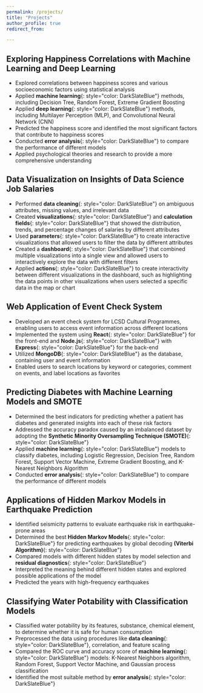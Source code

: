```yaml
---
permalink: /projects/
title: "Projects"
author_profile: true
redirect_from: 

---
```


## Exploring Happiness Correlations with Machine Learning and Deep Learning

* Explored correlations between happiness scores and various socioeconomic factors using statistical analysis
* Applied **machine learning**{: style="color: DarkSlateBlue"} methods, including Decision Tree, Random Forest, Extreme Gradient Boosting
* Applied **deep learning**{: style="color: DarkSlateBlue"} methods, including Multilayer Perception (MLP), and Convolutional Neural Network (CNN)
* Predicted the happiness score and identified the most significant factors that contribute to happiness scores
* Conducted **error analysis**{: style="color: DarkSlateBlue"} to compare the performance of different models
* Applied psychological theories and research to provide a more comprehensive understanding

## Data Visualization on Insights of Data Science Job Salaries

* Performed **data cleaning**{: style="color: DarkSlateBlue"} on ambiguous attributes, missing values, and irrelevant data
* Created **visualizations**{: style="color: DarkSlateBlue"} and **calculation fields**{: style="color: DarkSlateBlue"} that showed the distribution, trends, and percentage changes of salaries by different attributes
* Used **parameters**{: style="color: DarkSlateBlue"} to create interactive visualizations that allowed users to filter the data by different attributes
* Created a **dashboard**{: style="color: DarkSlateBlue"} that combined multiple visualizations into a single view and allowed users to interactively explore the data with different filters
* Applied **actions**{: style="color: DarkSlateBlue"} to create interactivity between different visualizations in the dashboard, such as highlighting the data points in other visualizations when users selected a specific data in the map or chart


## Web Application of Event Check System

* Developed an event check system for LCSD Cultural Programmes, enabling users to access event information across different locations
* Implemented the system using **React**{: style="color: DarkSlateBlue"} for the front-end and **Node.js**{: style="color: DarkSlateBlue"} with **Express**{: style="color: DarkSlateBlue"} for the back-end
* Utilized **MongoDB**{: style="color: DarkSlateBlue"} as the database, containing user and event information
* Enabled users to search locations by keyword or categories, comment on events, and label locations as favorites


## Predicting Diabetes with Machine Learning Models and SMOTE

* Determined the best indicators for predicting whether a patient has diabetes and generated insights into each of these risk factors
* Addressed the accuracy paradox caused by an imbalanced dataset by adopting the **Synthetic Minority Oversampling Technique (SMOTE)**{: style="color: DarkSlateBlue"}
* Applied **machine learning**{: style="color: DarkSlateBlue"} models to classify diabetes, including Logistic Regression, Decision Tree, Random Forest, Support Vector Machine, Extreme Gradient Boosting, and K-Nearest Neighbors Algorithm
* Conducted **error analysis**{: style="color: DarkSlateBlue"} to compare the performance of different models


## Applications of Hidden Markov Models in Earthquake Prediction

* Identified seismicity patterns to evaluate earthquake risk in earthquake-prone areas
* Determined the best **Hidden Markov Models**{: style="color: DarkSlateBlue"} for predicting earthquakes by global decoding **(Viterbi Algorithm)**{: style="color: DarkSlateBlue"}
* Compared models with different hidden states by model selection and **residual diagnostics**{: style="color: DarkSlateBlue"}
* Interpreted the meaning behind different hidden states and explored possible applications of the model
* Predicted the years with high-frequency earthquakes


## Classifying Water Potability with Classification Models

* Classified water potability by its features, substance, chemical element, to determine whether it is safe for human consumption
* Preprocessed the data using procedures like **data cleaning**{: style="color: DarkSlateBlue"}, correlation, and feature scaling
* Compared the ROC curve and accuracy score of **machine learning**{: style="color: DarkSlateBlue"} models: K-Nearest Neighbors algorithm, Random Forest, Support Vector Machine, and Gaussian process classification
* Identified the most suitable method by **error analysis**{: style="color: DarkSlateBlue"}





